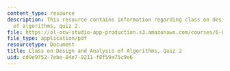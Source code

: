 ```yaml
---
content_type: resource
description: This resource contains information regarding class on design and analysis
  of algorithms, quiz 2.
file: https://ol-ocw-studio-app-production.s3.amazonaws.com/courses/6-046j-design-and-analysis-of-algorithms-spring-2015/cd9e97527ebe84e79211f8f59a75c9e6_MIT6_046JS15_quiz2.pdf
file_type: application/pdf
resourcetype: Document
title: Class on Design and Analysis of Algorithms, Quiz 2
uid: cd9e9752-7ebe-84e7-9211-f8f59a75c9e6
---
```

